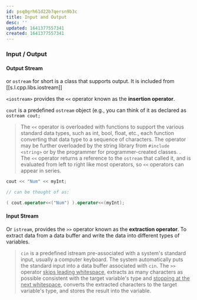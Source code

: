 ```yaml
---
id: psq0grh61d22b7qersn9b3c
title: Input and Output
desc: ''
updated: 1641377557341
created: 1641377557341
---
```



### Input / Output

#### Output Stream

or `ostream` for short is a class that supports output. It is included from [[s.l.cpp.libs.iostream]]

`<iostream>` provides the `<<` operator known as the **insertion operator**.

`cout` is a predefined `ostream` object (e.g., you can think of it as declared as `ostream cout;`

> The `<<` operator is overloaded with functions to support the various standard data types, such as int, bool, float, etc., each function converting that data type to a sequence of characters. The operator may be further overloaded by the string library from `#include <string>` or by the programmer for programmer-created classes.
> .
> The `<<` operator returns a reference to the `ostream` that called it, and is evaluated from left to right like most operators, so `<<` operators can appear in series.

```cpp
cout << "Num" << myInt;

// can be thought of as:

( cout.operator<<("Num") ).operator<<(myInt);
```

#### Input Stream

Or `istream`, provides the `>>` operator known as the **extraction operator**. To extract data from a data buffer and write the data into different types of variables.

> `cin` is a predefined istream pre-associated with a system's standard input, usually a computer keyboard. The system automatically puts the standard input into a data buffer associated with `cin`. The `>>` operator <u>skips leading whitespace</u>, extracts as many characters as possible consistent with the target variable's type and <u>stopping at the next whitespace</u>, converts the extracted characters to the target variable's type, and stores the result into the variable.
